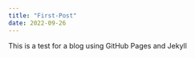 ```yaml
---
title: "First-Post"
date: 2022-09-26
---
```


This is a test for a blog using GitHub Pages and Jekyll
